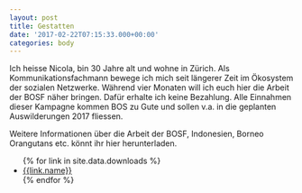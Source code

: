 ```yaml
---
layout: post
title: Gestatten
date: '2017-02-22T07:15:33.000+00:00'
categories: body
---
```

Ich heisse Nicola, bin 30 Jahre alt und wohne in Zürich. Als Kommunikationsfachmann bewege ich mich seit längerer Zeit im Ökosystem der sozialen Netzwerke. Während vier Monaten will ich euch hier die Arbeit der BOSF näher bringen. Dafür erhalte ich keine Bezahlung. Alle Einnahmen dieser Kampagne kommen BOS zu Gute und sollen v.a. in die geplanten Auswilderungen 2017 fliessen.


Weitere Informationen über die Arbeit der BOSF, Indonesien, Borneo Orangutans etc. könnt ihr hier herunterladen.

<ul>
{% for link in site.data.downloads %}
<li>
<a href="uploads/{{link.link}}" target="_blank">
  {{link.name}}
</a>
</li>
{% endfor %}
</ul>
